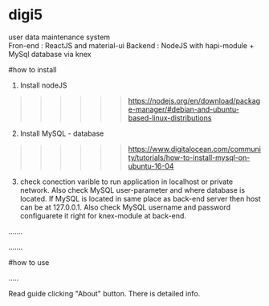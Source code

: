 # digi5
user data maintenance system  
Fron-end : ReactJS and material-ui
Backend : NodeJS with hapi-module + MySql database via knex


#how to install

1. Install nodeJS
>>>>>> https://nodejs.org/en/download/package-manager/#debian-and-ubuntu-based-linux-distributions
2. Install MySQL - database
>>>>>> https://www.digitalocean.com/community/tutorials/how-to-install-mysql-on-ubuntu-16-04
3. check conection varible to run application in localhost or private network. Also check MySQL user-parameter and where database is located. 
If MySQL is located in same place as back-end server then host can be at 127.0.0.1. Also check MySQL username and password configuarete it right for knex-module at back-end. 





.......

.......


#how to use

.....

Read guide clicking "About" button. There is detailed info. 


